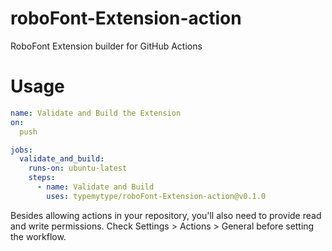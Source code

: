 # roboFont-Extension-action
RoboFont Extension builder for GitHub Actions

# Usage

```yaml
name: Validate and Build the Extension
on:
  push

jobs:
  validate_and_build:
    runs-on: ubuntu-latest
    steps:
      - name: Validate and Build
        uses: typemytype/roboFont-Extension-action@v0.1.0

```


Besides allowing actions in your repository, you'll also need to provide read and write permissions. Check Settings > Actions > General before setting the workflow.